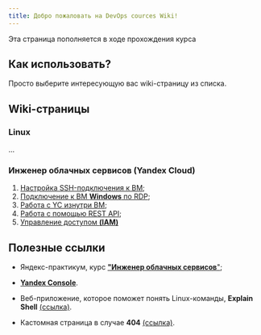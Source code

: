 ```yaml
---
title: Добро пожаловать на DevOps cources Wiki!
---
```

Эта страница пополняется в ходе прохождения курса

## Как использовать?

Просто выберите интересующую вас wiki-страницу из списка.

## Wiki-страницы
### Linux ###
...
### Инженер облачных сервисов (Yandex Cloud)  ###
1. [Настройка SSH-подключения к ВМ](https://yandex.cloud/ru/docs/compute/operations/vm-connect/ssh);
2. [Подключение к ВМ **Windows** по RDP](https://yandex.cloud/ru/docs/compute/operations/vm-connect/rdp);
3. [Работа с YC изнутри ВМ](https://yandex.cloud/ru/docs/compute/operations/vm-connect/auth-inside-vm);
4. [Работа с помощью REST API](https://yandex.cloud/ru/docs/compute/api-ref/);
5. [Управление доступом **(IAM)**](https://yandex.cloud/ru/docs/compute/security/)
## Полезные ссылки
- Яндекс-практикум, курс [**"Инженер облачных сервисов**"](https://practicum.yandex.ru/profile/ycloud/);
- [**Yandex Console**](https://console.yandex.cloud/).

- Веб-приложение, которое поможет понять Linux-команды, **Explain Shell** [(ссылка)](https://explainshell.com/).
- Кастомная страница в случае **404** [(ссылка)](wiki/testError).